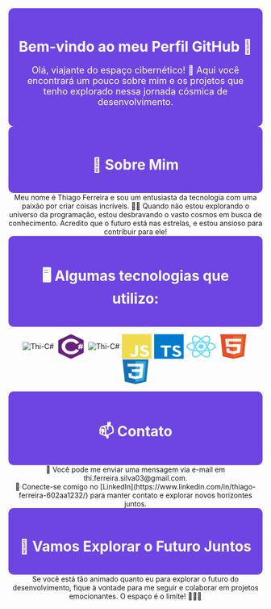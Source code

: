 <div align="center" style="background-color: #6E45E2; padding: 20px; text-align: center; border-radius: 10px;">
  <h1 align="center" style="color: #FFFFFF;">Bem-vindo ao meu Perfil GitHub 🚀</h1>
  <p align="center" style="color: #FFFFFF; font-size: 18px;">Olá, viajante do espaço cibernético! 👾 Aqui você encontrará um pouco sobre mim e os projetos que tenho explorado nessa jornada cósmica de desenvolvimento.</p>
</div>

<div align="center" style="background-color: #6E45E2; padding: 20px; text-align: center; border-radius: 10px;">
  <h1 align="center" style="color: #FFFFFF;">🌌 Sobre Mim</h1>
</div>

<div align="center">
Meu nome é Thiago Ferreira e sou um entusiasta da tecnologia com uma paixão por criar coisas incríveis. 👨‍💻 Quando não estou explorando o universo da programação, estou desbravando o vasto cosmos em busca de conhecimento. Acredito que o futuro está nas estrelas, e estou ansioso para contribuir para ele!
</div>

<div align="center" style="background-color: #6E45E2; padding: 20px; text-align: center; border-radius: 10px;">
  <h1 align="center" style="color: #FFFFFF;">🖥️ Algumas tecnologias que utilizo:</h1>
</div>

<p align="center">
  <img align="center" alt="Thi-C#" height="50" width="60" src="https://hermes.dio.me/articles/cover/496931d9-69d6-4956-bb0a-032dd5792ade.png">
  <img align="center" alt="Thi-C#" height="50" width="60" src="https://raw.githubusercontent.com/devicons/devicon/master/icons/csharp/csharp-plain.svg">
  <img align="center" alt="Thi-C#" height="50" width="60" src="https://upload.wikimedia.org/wikipedia/commons/thumb/f/fa/Microsoft_Azure.svg/1200px-Microsoft_Azure.svg.png">
  <img align="center" alt="Thi-Js" height="50" width="60" src="https://raw.githubusercontent.com/devicons/devicon/master/icons/javascript/javascript-plain.svg">
  <img align="center" alt="Thi-Ts" height="50" width="60" src="https://raw.githubusercontent.com/devicons/devicon/master/icons/typescript/typescript-plain.svg">
  <img align="center" alt="Thi-React" height="50" width="60" src="https://raw.githubusercontent.com/devicons/devicon/master/icons/react/react-original.svg">
  <img align="center" alt="Thi-HTML" height="50" width="60" src="https://raw.githubusercontent.com/devicons/devicon/master/icons/html5/html5-original.svg">
  <img align="center" alt="Thi-CSS" height="50" width="60" src="https://raw.githubusercontent.com/devicons/devicon/master/icons/css3/css3-original.svg">
</p>

<div align="center" style="background-color: #6E45E2; padding: 20px; text-align: center; border-radius: 10px;">
  <h1 align="center" style="color: #FFFFFF;">📫 Contato</h1>
</div>

<div align="center">
📧 Você pode me enviar uma mensagem via e-mail em thi.ferreira.silva03@gmail.com.
</div>
<div align="center"> 
🔗 Conecte-se comigo no [LinkedIn](https://www.linkedin.com/in/thiago-ferreira-602aa1232/) para manter contato e explorar novos horizontes juntos.
</div>

<div align="center" style="background-color: #6E45E2; padding: 20px; text-align: center; border-radius: 10px;">
  <h1 align="center" style="color: #FFFFFF;">🌌 Vamos Explorar o Futuro Juntos</h1>
</div>

<div align="center">
Se você está tão animado quanto eu para explorar o futuro do desenvolvimento, fique à vontade para me seguir e colaborar em projetos emocionantes. O espaço é o limite! 🚀🌌✨
</div>
